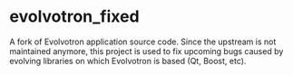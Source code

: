 # evolvotron_fixed

A fork of Evolvotron application source code. Since the upstream is not maintained anymore, this project is used to fix upcoming bugs caused by evolving libraries on which Evolvotron is based (Qt, Boost, etc).